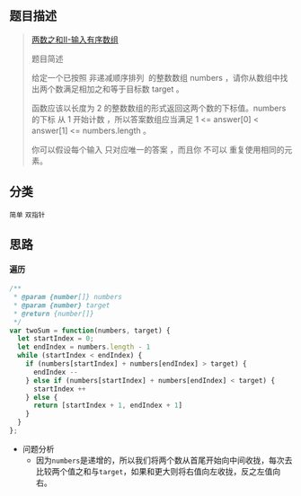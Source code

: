## 题目描述

> [两数之和II-输入有序数组](https://leetcode-cn.com/problems/two-sum-ii-input-array-is-sorted/)
>
>题目简述
>
>给定一个已按照 非递减顺序排列  的整数数组 numbers ，请你从数组中找出两个数满足相加之和等于目标数 target 。
>
>函数应该以长度为 2 的整数数组的形式返回这两个数的下标值。numbers 的下标 从 1 开始计数 ，所以答案数组应当满足 1 <= answer[0] < answer[1] <= numbers.length 。
>
>你可以假设每个输入 只对应唯一的答案 ，而且你 不可以 重复使用相同的元素。

## 分类
`简单` `双指针` 

## 思路
#### 遍历
```javascript
/**
 * @param {number[]} numbers
 * @param {number} target
 * @return {number[]}
 */
var twoSum = function(numbers, target) {
  let startIndex = 0;
  let endIndex = numbers.length - 1
  while (startIndex < endIndex) {
    if (numbers[startIndex] + numbers[endIndex] > target) {
      endIndex --
    } else if (numbers[startIndex] + numbers[endIndex] < target) {
      startIndex ++
    } else {
      return [startIndex + 1, endIndex + 1]
    }
  }
};
```
- 问题分析
  - 因为`numbers`是递增的，所以我们将两个数从首尾开始向中间收拢，每次去比较两个值之和与`target`，如果和更大则将右值向左收拢，反之左值向右。
